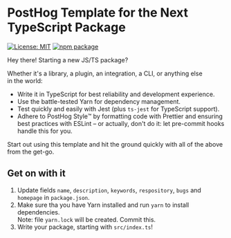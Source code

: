 # PostHog Template for the Next TypeScript Package

[![License: MIT](https://img.shields.io/badge/License-MIT-red.svg?style=flat-square)](https://opensource.org/licenses/MIT)
[![npm package](https://img.shields.io/npm/v/♦️♦️♦️SET-YOUR-OWN-PACKAGE-NAME-HERE♦️♦️♦️?style=flat-square)](https://www.npmjs.com/package/♦️♦️♦️SET-YOUR-OWN-PACKAGE-NAME-HERE♦️♦️♦️)

Hey there! Starting a new JS/TS package?

Whether it's a library, a plugin, an integration, a CLI, or anything else in the world:

-   Write it in TypeScript for best reliability and development experience.
-   Use the battle-tested Yarn for dependency management.
-   Test quickly and easily with Jest (plus `ts-jest` for TypeScript support).
-   Adhere to PostHog Style™️ by formatting code with Prettier and ensuring best practices with ESLint
    – or actually, don't do it: let pre-commit hooks handle this for you.

Start out using this template and hit the ground quickly with all of the above from the get-go.

## Get on with it

1. Update fields `name`, `description`, `keywords`, `respository`, `bugs` and `homepage` in `package.json`.
2. Make sure tha you have Yarn installed and run `yarn` to install dependencies.  
   Note: file `yarn.lock` will be created. Commit this.
3. Write your package, starting with `src/index.ts`!
